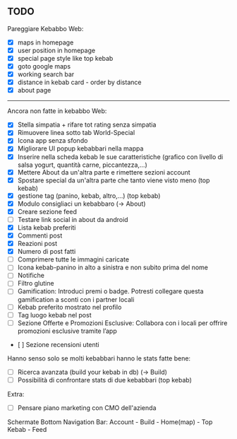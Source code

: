 ## TODO

Pareggiare Kebabbo Web:

- [x] maps in homepage
- [x] user position in homepage
- [x] special page style like top kebab
- [x] goto google maps
- [x] working search bar
- [x] distance in kebab card - order by distance
- [x] about page

---

Ancora non fatte in kebabbo Web:

- [x] Stella simpatia + rifare tot rating senza simpatia
- [x] Rimuovere linea sotto tab World-Special
- [x] Icona app senza sfondo
- [x] Migliorare UI popup kebabbari nella mappa
- [x] Inserire nella scheda kebab le sue caratteristiche (grafico con livello di salsa yogurt, quantità carne, piccantezza,...)
- [x] Mettere About da un'altra parte e rimettere sezioni account
- [x] Spostare special da un'altra parte che tanto viene visto meno (top kebab)
- [x] gestione tag (panino, kebab, altro,...) (top kebab)
- [x] Modulo consigliaci un kebabbaro (-> About)
- [x] Creare sezione feed
- [ ] Testare link social in about da android
- [x] Lista kebab preferiti
- [x] Commenti post
- [x] Reazioni post
- [x] Numero di post fatti
- [ ] Comprimere tutte le immagini caricate
- [ ] Icona kebab-panino in alto a sinistra e non subito prima del nome
- [ ] Notifiche
- [ ] Filtro glutine
- [ ] Gamification: Introduci premi o badge. Potresti collegare questa gamification a sconti con i partner locali
- [ ] Kebab preferito mostrato nel profilo
- [ ] Tag luogo kebab nel post
- [ ] Sezione Offerte e Promozioni Esclusive: Collabora con i locali per offrire promozioni esclusive tramite l’app
- [ ] Sezione recensioni utenti


Hanno senso solo se molti kebabbari hanno le stats fatte bene:

- [ ] Ricerca avanzata (build your kebab in db) (-> Build)
- [ ] Possibilità di confrontare stats di due kebabbari (top kebab)

Extra:

- [ ] Pensare piano marketing con CMO dell'azienda

Schermate Bottom Navigation Bar:
Account - Build - Home(map) - Top Kebab - Feed
